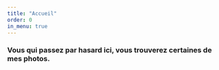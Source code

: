 ```yaml
---
title: "Accueil"
order: 0
in_menu: true
---
```

<p align="center"><strong><H3>Vous qui passez par hasard ici, vous trouverez certaines de mes photos.<strong><H3><p> 